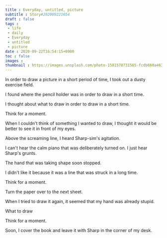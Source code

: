 ```yaml
---
title : Everyday, untitled, picture
subtitle : Story#202009221654
draft : false
tags :
 - life
 - daily
 - Everyday
 - untitled
 - picture
date : 2020-09-22T16:54:15+0900
toc : false
images : 
thumbnail : https://images.unsplash.com/photo-1581578731565-fcdb660a4639?ixlib=rb-1.2.1&q=85&fm=jpg&crop=entropy&cs=srgb&ixid=eyJhcHBfaWQiOjE1NTU0OX0
---
```

In order to draw a picture in a short period of time, I took out a dusty exercise field.  

I found where the pencil holder was in order to draw in a short time.  

I thought about what to draw in order to draw in a short time.  

Think for a moment.  

When I couldn't think of something I wanted to draw, I thought it would be better to see it in front of my eyes.  

Above the screaming line, I heard Sharp-sim's agitation.  

I can't hear the calm piano that was deliberately turned on. I just hear Sharp's grunts.  

The hand that was taking shape soon stopped.  

I didn't like it because it was a line that was struck in a long time.  

Think for a moment.  

Turn the paper over to the next sheet.  

When I tried to draw it again, it seemed that my hand was already stupid.  

What to draw  

Think for a moment.  

Soon, I cover the book and leave it with Sharp in the corner of my desk.